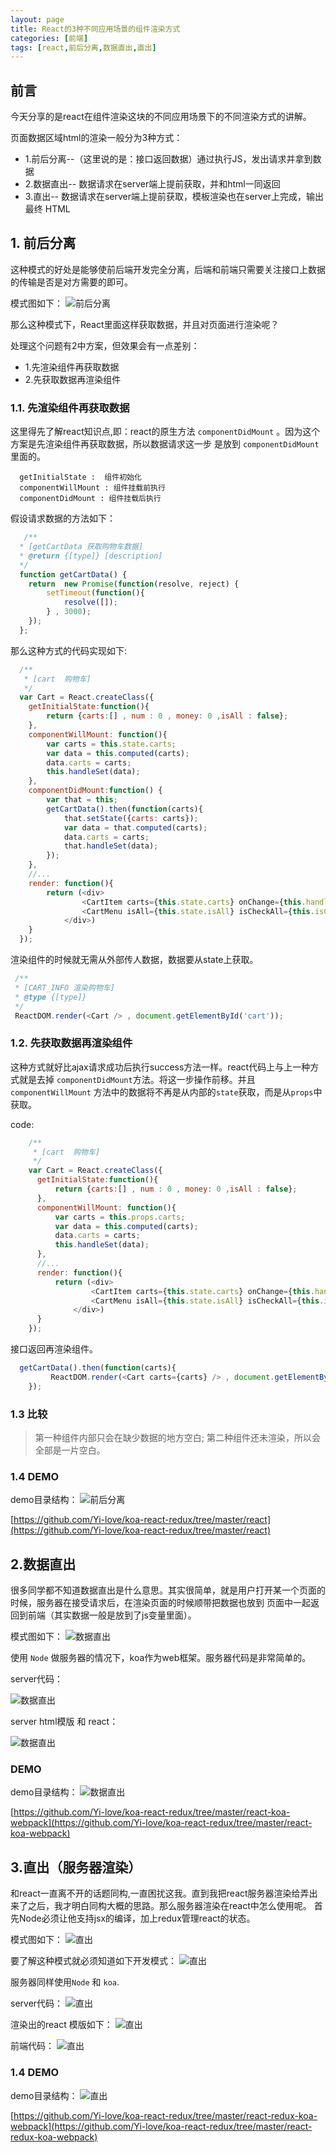 ```yaml
---
layout: page
title: React的3种不同应用场景的组件渲染方式
categories: [前端]
tags: [react,前后分离,数据直出,直出]
---
```


## 前言
今天分享的是react在组件渲染这块的不同应用场景下的不同渲染方式的讲解。

页面数据区域html的渲染一般分为3种方式：

*   1.前后分离--（这里说的是：接口返回数据）通过执行JS，发出请求并拿到数据
*   2.数据直出--  数据请求在server端上提前获取，并和html一同返回
*   3.直出-- 数据请求在server端上提前获取，模板渲染也在server上完成，输出最终 HTML

## 1. 前后分离
这种模式的好处是能够使前后端开发完全分离，后端和前端只需要关注接口上数据的传输是否是对方需要的即可。

模式图如下：
![前后分离](/images/2016/0919_01.jpg)

那么这种模式下，React里面这样获取数据，并且对页面进行渲染呢？

处理这个问题有2中方案，但效果会有一点差别：

*  1.先渲染组件再获取数据
*  2.先获取数据再渲染组件

### 1.1. 先渲染组件再获取数据
这里得先了解react知识点,即：react的原生方法 `componentDidMount` 。因为这个方案是先渲染组件再获取数据，所以数据请求这一步
是放到 `componentDidMount`里面的。

```
  getInitialState :  组件初始化
  componentWillMount : 组件挂载前执行
  componentDidMount : 组件挂载后执行
```

假设请求数据的方法如下：

```js
   /**
  * [getCartData 获取购物车数据]
  * @return {[type]} [description]
  */ 
  function getCartData() {
    return  new Promise(function(resolve, reject) {
        setTimeout(function(){
            resolve([]);
        } , 3000);
    });   
  };
```

那么这种方式的代码实现如下:

```js
  /**
   * [cart  购物车]
   */
  var Cart = React.createClass({
    getInitialState:function(){
        return {carts:[] , num : 0 , money: 0 ,isAll : false};
    },
    componentWillMount: function(){
        var carts = this.state.carts;
        var data = this.computed(carts);
        data.carts = carts;
        this.handleSet(data);
    },
    componentDidMount:function() {
        var that = this;
        getCartData().then(function(carts){
            that.setState({carts: carts});
            var data = that.computed(carts);
            data.carts = carts;
            that.handleSet(data);
        });
    },
    //...
    render: function(){
        return (<div>
                <CartItem carts={this.state.carts} onChange={this.handleChange} />
                <CartMenu isAll={this.state.isAll} isCheckAll={this.isCheckAll} num={this.state.num} money={this.state.money} onClick={this.handleClick} />
            </div>)
    }
  });
```

渲染组件的时候就无需从外部传人数据，数据要从state上获取。

```js
 /**
 * [CART_INFO 渲染购物车]
 * @type {[type]}
 */
 ReactDOM.render(<Cart /> , document.getElementById('cart'));
```

### 1.2. 先获取数据再渲染组件
这种方式就好比ajax请求成功后执行success方法一样。react代码上与上一种方式就是去掉 `componentDidMount`方法。将这一步操作前移。并且`componentWillMount`
方法中的数据将不再是从内部的`state`获取，而是从`props`中获取。

code:

```js
    /**
     * [cart  购物车]
     */
    var Cart = React.createClass({
      getInitialState:function(){
          return {carts:[] , num : 0 , money: 0 ,isAll : false};
      },
      componentWillMount: function(){
          var carts = this.props.carts;
          var data = this.computed(carts);
          data.carts = carts;
          this.handleSet(data);
      },
      //...
      render: function(){
          return (<div>
                  <CartItem carts={this.state.carts} onChange={this.handleChange} />
                  <CartMenu isAll={this.state.isAll} isCheckAll={this.isCheckAll} num={this.state.num} money={this.state.money} onClick={this.handleClick} />
              </div>)
      }
    });
```

接口返回再渲染组件。

```js
  getCartData().then(function(carts){
         ReactDOM.render(<Cart carts={carts} /> , document.getElementById('cart'));
    });
```

### 1.3 比较
>   第一种组件内部只会在缺少数据的地方空白;
>   第二种组件还未渲染，所以会全部是一片空白。

### 1.4 DEMO
demo目录结构：
![前后分离](/images/2016/0919_02.jpg)

[https://github.com/Yi-love/koa-react-redux/tree/master/react](https://github.com/Yi-love/koa-react-redux/tree/master/react)


## 2.数据直出
很多同学都不知道数据直出是什么意思。其实很简单，就是用户打开某一个页面的时候，服务器在接受请求后，在渲染页面的时候顺带把数据也放到
页面中一起返回到前端（其实数据一般是放到了js变量里面）。

模式图如下：
![数据直出](/images/2016/0919_04.jpg)

使用 `Node` 做服务器的情况下，koa作为web框架。服务器代码是非常简单的。

server代码：

![数据直出](/images/2016/0919_06.jpg)

server html模版 和 react：

![数据直出](/images/2016/0919_07.jpg)


### DEMO

demo目录结构：
![数据直出](/images/2016/0919_05.jpg)

[https://github.com/Yi-love/koa-react-redux/tree/master/react-koa-webpack](https://github.com/Yi-love/koa-react-redux/tree/master/react-koa-webpack)

## 3.直出（服务器渲染）
和react一直离不开的话题同构,一直困扰这我。直到我把react服务器渲染给弄出来了之后，我才明白同构大概的思路。那么服务器渲染在react中怎么使用呢。
首先Node必须让他支持jsx的编译，加上redux管理react的状态。

模式图如下：
![直出](/images/2016/0919_08.jpg)

要了解这种模式就必须知道如下开发模式：
![直出](/images/2016/0919_13.jpg)

服务器同样使用`Node` 和 `koa`.

server代码：
![直出](/images/2016/0919_10.jpg)

渲染出的react 模版如下：
![直出](/images/2016/0919_11.jpg)

前端代码：
![直出](/images/2016/0919_12.jpg)

### 1.4 DEMO
demo目录结构：
![直出](/images/2016/0919_09.jpg)

[https://github.com/Yi-love/koa-react-redux/tree/master/react-redux-koa-webpack](https://github.com/Yi-love/koa-react-redux/tree/master/react-redux-koa-webpack)